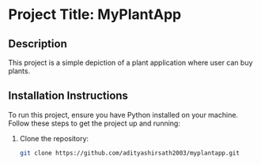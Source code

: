 # Project Title: MyPlantApp

## Description
This project is a simple depiction of a plant application where user can buy plants.

## Installation Instructions
To run this project, ensure you have Python installed on your machine. Follow these steps to get the project up and running:

1. Clone the repository:
   ```bash
   git clone https://github.com/adityashirsath2003/myplantapp.git
